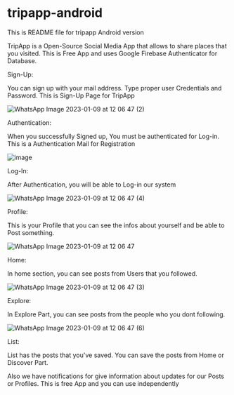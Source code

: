 # tripapp-android

This is README file for tripapp Android version

TripApp is a Open-Source Social Media App that allows to share places that you visited. This is Free App and uses Google Firebase Authenticator for Database.


Sign-Up:

  You can sign up with your mail address. Type proper user Credentials and Password. This is Sign-Up Page for TripApp
  
  ![WhatsApp Image 2023-01-09 at 12 06 47 (2)](https://user-images.githubusercontent.com/94053073/211291506-90af449a-035c-4b34-b798-e92d6011f645.jpeg)
  
 Authentication:
 
  When you successfully Signed up, You must be authenticated for Log-in. This is a Authentication Mail for Registration 
  
  ![image](https://user-images.githubusercontent.com/94053073/211281888-0e332dd0-1298-4fc5-a9bc-96620d51f60b.png)

Log-In:

  After Authentication, you will be able to Log-in our system
  
  ![WhatsApp Image 2023-01-09 at 12 06 47 (4)](https://user-images.githubusercontent.com/94053073/211291675-537070ec-5419-494e-8cd0-ddae4ea9c4f9.jpeg)

Profile:

  This is your Profile that you can see the infos about yourself and be able to Post something.
  
  ![WhatsApp Image 2023-01-09 at 12 06 47](https://user-images.githubusercontent.com/94053073/211291635-73d73914-3f74-4025-97b1-d905b23299ea.jpeg)

Home:

  In home section, you can see posts from Users that you followed.
  
  ![WhatsApp Image 2023-01-09 at 12 06 47 (3)](https://user-images.githubusercontent.com/94053073/211291469-5409bb42-631d-4904-bb04-eb47c87075a1.jpeg)

Explore:

  In Explore Part, you can see posts from the people who you dont following.
  
  ![WhatsApp Image 2023-01-09 at 12 06 47 (6)](https://user-images.githubusercontent.com/94053073/211291398-e053083e-486d-4153-a350-5be0d5ceb0b9.jpeg)

List:

  List has the posts that you've saved. You can save the posts from Home or Discover Part.

Also we have notifications for give information about updates for our Posts or Profiles. This is free App and you can use independently
